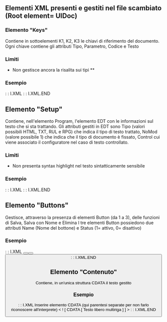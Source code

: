 ## Elementi XML presenti e gestiti nel file scambiato (Root element= UIDoc)
### Elemento "Keys"
Contiene in sottoelementi K1, K2, K3 le chiavi di riferimento del documento. Ogni chiave contiene gli attributi Tipo, Parametro, Codice e Testo
### Limiti
- Non gestisce ancora la risalita sui tipi **
### Esempio
 :  : I.XML
<Key>
<K1 Tipo="ST" Parametro="" Codice="V5D" Testo="TIPI DOCUMENTO" Obl="1" StarStar="0"/>
<K2 Tipo="" Parametro="" Codice="" Testo="" Obl="2" StarStar="1"/>
<K3 Tipo="" Parametro="" Codice="" Testo="" Obl="3" StarStar="0"/>
</Key>
 :  : I.XML.END
## Elemento "Setup"
Contiene, nell'elemento Program, l'elemento EDT con le informazioni sul testo che si sta trattando. Gli attributi gestiti in EDT sono Tipo (valori possibili HTML, TXT, RUL e RPG) che indica il tipo di testo trattato, NoMod (valore possibile 1) che indica che il tipo di documento è fissato, Control cui viene associato il configuratore nel caso di testo controllato.
### Limiti
- Non presenta syntax highlight nel testo sintatticamente sensibile
### Esempio
 :  : I.XML
<Setup>
  <Program>
    <EDT Tipo="HTML" NoMod="1" Control=""/>
  </Program>
</Setup>
 :  : I.XML.END
## Elemento "Buttons"
Gestisce, attraverso la presenza di elementi Button (da 1 a 3), delle funzioni di Salva, Salva con Nome e Elimina I tre elementi Button possiedono due attributi Name (Nome del bottone) e Status (1= attivo, 0= disattivo)
### Esempio
 :  : I.XML
<Buttons>
<Button Name="Salva con nome" Status="1"/>
<Button Name="Salva" Status="1"/>
<Button Name="Cancella" Status="1"/>
</Buttons>
 :  : I.XML.END
## Elemento "Contenuto"
Contiene, in un'unica struttura CDATA il testo gestito
### Esempio
 :  : I.XML
<Contenuto>
Inserire elemento CDATA (qui parentesi separate per non farlo riconoscere all'interprete)
< ! [ CDATA [ Testo libero multiriga ] ] >
</Contenuto>
 :  : I.XML.END
